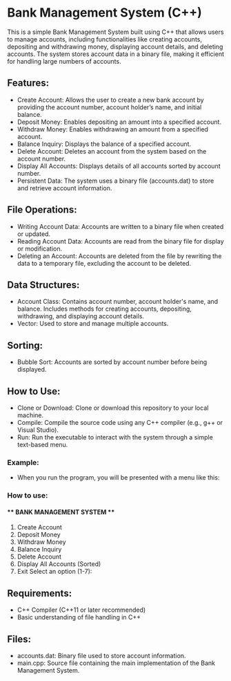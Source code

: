 # Bank Management System (C++)
This is a simple Bank Management System built using C++ that allows users to manage accounts, including functionalities like creating accounts, depositing and withdrawing money, displaying account details, and deleting accounts. The system stores account data in a binary file, making it efficient for handling large numbers of accounts.

## Features:
- Create Account: Allows the user to create a new bank account by providing the account number, account holder’s name, and initial balance.
- Deposit Money: Enables depositing an amount into a specified account.
- Withdraw Money: Enables withdrawing an amount from a specified account.
- Balance Inquiry: Displays the balance of a specified account.
- Delete Account: Deletes an account from the system based on the account number.
- Display All Accounts: Displays details of all accounts sorted by account number.
- Persistent Data: The system uses a binary file (accounts.dat) to store and retrieve account information.

## File Operations:
- Writing Account Data: Accounts are written to a binary file when created or updated.
- Reading Account Data: Accounts are read from the binary file for display or modification.
- Deleting an Account: Accounts are deleted from the file by rewriting the data to a temporary file, excluding the account to be deleted.

## Data Structures:
- Account Class: Contains account number, account holder's name, and balance. Includes methods for creating accounts, depositing, withdrawing, and displaying account details.
- Vector: Used to store and manage multiple accounts.

## Sorting:
- Bubble Sort: Accounts are sorted by account number before being displayed.

## How to Use:
- Clone or Download: Clone or download this repository to your local machine.
- Compile: Compile the source code using any C++ compiler (e.g., g++ or Visual Studio).
- Run: Run the executable to interact with the system through a simple text-based menu.

### Example:
- When you run the program, you will be presented with a menu like this:

### How to use:

#### ** BANK MANAGEMENT SYSTEM **
1. Create Account
2. Deposit Money
3. Withdraw Money
4. Balance Inquiry
5. Delete Account
6. Display All Accounts (Sorted)
7. Exit
Select an option (1-7): 

## Requirements:
- C++ Compiler (C++11 or later recommended)
- Basic understanding of file handling in C++

## Files:
- accounts.dat: Binary file used to store account information.
- main.cpp: Source file containing the main implementation of the Bank Management System.